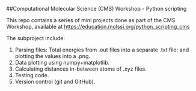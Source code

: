 ##Computational Molecular Science (CMS) Workshop - Python scripting

This repo contains a series of mini projects done as part of the CMS Workshop, available at https://education.molssi.org/python_scripting_cms 

The subproject include:
1) Parsing files: Total energies from .out files into a separate .txt file; and plotting the values into a .png.
2) Data plotting using numpy+matplotlib.
3) Calculating distances in-between atoms of .xyz files.
4) Testing code.
5) Version control (git and GitHub).